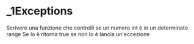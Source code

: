 # _1Exceptions
Scrivere una funzione che controlli se un numero int è in un determinato range
Se lo è ritorna true se non lo è lancia un'eccezione
